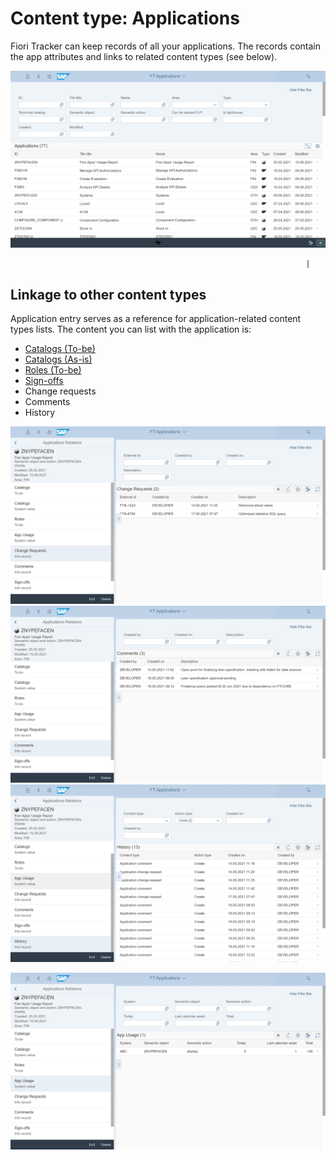 # Content type: Applications

Fiori Tracker can keep records of all your applications. The records contain the app attributes and links to related content types (see below).

[![](res/app-list.png)](res/app-list.png)

                                                                      |

## Linkage to other content types
 
 Application entry serves as a reference for application-related content types lists. The content you can list with the application is:

- [Catalogs (To-be)](app-cats-tobe.md)
- [Catalogs (As-is)](app-cats-asis.md)
- [Roles (To-be)](app-roles.md)
- [Sign-offs](app-sign-offs.md)
- Change requests
- Comments
- History


[![](res/app-change-req.png)](res/app-change-req.png)
[![](res/app-comm.png)](res/app-comm.png)
[![](res/app-hist.png)](res/app-hist.png)

[![](res/app-usage.png)](res/app-usage.png)